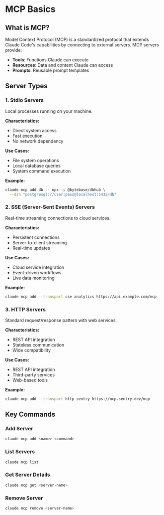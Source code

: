 # MCP Basics

## What is MCP?
Model Context Protocol (MCP) is a standardized protocol that extends Claude Code's capabilities by connecting to external servers. MCP servers provide:
- **Tools**: Functions Claude can execute
- **Resources**: Data and content Claude can access
- **Prompts**: Reusable prompt templates

## Server Types

### 1. Stdio Servers
Local processes running on your machine.

**Characteristics:**
- Direct system access
- Fast execution
- No network dependency

**Use Cases:**
- File system operations
- Local database queries
- System command execution

**Example:**
```bash
claude mcp add db -- npx -y @bytebase/dbhub \
  --dsn "postgresql://user:pass@localhost:5432/db"
```

### 2. SSE (Server-Sent Events) Servers
Real-time streaming connections to cloud services.

**Characteristics:**
- Persistent connections
- Server-to-client streaming
- Real-time updates

**Use Cases:**
- Cloud service integration
- Event-driven workflows
- Live data monitoring

**Example:**
```bash
claude mcp add --transport sse analytics https://api.example.com/mcp
```

### 3. HTTP Servers
Standard request/response pattern with web services.

**Characteristics:**
- REST API integration
- Stateless communication
- Wide compatibility

**Use Cases:**
- REST API integration
- Third-party services
- Web-based tools

**Example:**
```bash
claude mcp add --transport http sentry https://mcp.sentry.dev/mcp
```

## Key Commands

### Add Server
```bash
claude mcp add <name> <command>
```

### List Servers
```bash
claude mcp list
```

### Get Server Details
```bash
claude mcp get <server-name>
```

### Remove Server
```bash
claude mcp remove <server-name>
```